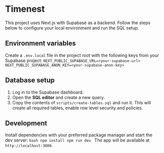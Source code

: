 # Timenest

This project uses Next.js with Supabase as a backend. Follow the steps below to configure your local environment and run the SQL setup.

## Environment variables

Create a `.env.local` file in the project root with the following keys from your Supabase project:
`NEXT_PUBLIC_SUPABASE_URL=<your-supabase-url>
NEXT_PUBLIC_SUPABASE_ANON_KEY=<your-supabase-anon-key>`

## Database setup

1. Log in to the Supabase dashboard.
2. Open the **SQL editor** and create a new query.
3. Copy the contents of `scripts/create-tables.sql` and run it. This will create all required tables, enable row level security and policies.

## Development

Install dependencies with your preferred package manager and start the dev server:
`bash
  npm install
  npm run dev
`
The app will be available at `http://localhost:3000`.
